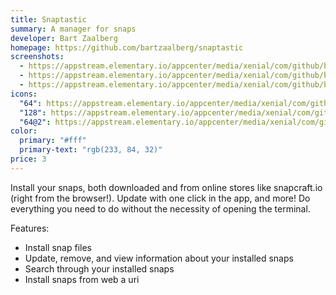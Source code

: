 ```yaml
---
title: Snaptastic
summary: A manager for snaps
developer: Bart Zaalberg
homepage: https://github.com/bartzaalberg/snaptastic
screenshots:
  - https://appstream.elementary.io/appcenter/media/xenial/com/github/bartzaalberg.snaptastic.desktop/D6B855BD5B595E5F9F24A0CCA3364293/screenshots/image-1_orig.png
  - https://appstream.elementary.io/appcenter/media/xenial/com/github/bartzaalberg.snaptastic.desktop/D6B855BD5B595E5F9F24A0CCA3364293/screenshots/image-2_orig.png
  - https://appstream.elementary.io/appcenter/media/xenial/com/github/bartzaalberg.snaptastic.desktop/D6B855BD5B595E5F9F24A0CCA3364293/screenshots/image-3_orig.png
icons:
  "64": https://appstream.elementary.io/appcenter/media/xenial/com/github/bartzaalberg.snaptastic.desktop/D6B855BD5B595E5F9F24A0CCA3364293/icons/64x64/com.github.bartzaalberg.snaptastic_com.github.bartzaalberg.snaptastic.png
  "128": https://appstream.elementary.io/appcenter/media/xenial/com/github/bartzaalberg.snaptastic.desktop/D6B855BD5B595E5F9F24A0CCA3364293/icons/128x128/com.github.bartzaalberg.snaptastic_com.github.bartzaalberg.snaptastic.png
  "64@2": https://appstream.elementary.io/appcenter/media/xenial/com/github/bartzaalberg.snaptastic.desktop/D6B855BD5B595E5F9F24A0CCA3364293/icons/64x64@2/com.github.bartzaalberg.snaptastic_com.github.bartzaalberg.snaptastic.png
color:
  primary: "#fff"
  primary-text: "rgb(233, 84, 32)"
price: 3
---
```


<p>Install your snaps, both downloaded and from online stores like snapcraft.io (right from the browser!). Update with one click in the app, and more! Do everything you need to do without the necessity of opening the terminal.</p>
<p>Features:</p>
<ul>
  <li>Install snap files</li>
  <li>Update, remove, and view information about your installed snaps</li>
  <li>Search through your installed snaps</li>
  <li>Install snaps from web a uri</li>
</ul>